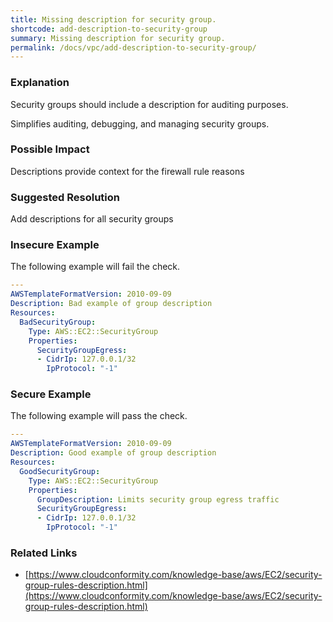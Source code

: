 ```yaml
---
title: Missing description for security group.
shortcode: add-description-to-security-group
summary: Missing description for security group. 
permalink: /docs/vpc/add-description-to-security-group/
---
```


### Explanation

Security groups should include a description for auditing purposes.

Simplifies auditing, debugging, and managing security groups.

### Possible Impact
Descriptions provide context for the firewall rule reasons

### Suggested Resolution
Add descriptions for all security groups


### Insecure Example

The following example will fail the  check.

```yaml
---
AWSTemplateFormatVersion: 2010-09-09
Description: Bad example of group description
Resources:
  BadSecurityGroup:
    Type: AWS::EC2::SecurityGroup
    Properties:
      SecurityGroupEgress:
      - CidrIp: 127.0.0.1/32
        IpProtocol: "-1"

```



### Secure Example

The following example will pass the  check.

```yaml
---
AWSTemplateFormatVersion: 2010-09-09
Description: Good example of group description
Resources:
  GoodSecurityGroup:
    Type: AWS::EC2::SecurityGroup
    Properties:
      GroupDescription: Limits security group egress traffic
      SecurityGroupEgress:
      - CidrIp: 127.0.0.1/32
        IpProtocol: "-1"

```




### Related Links


- [https://www.cloudconformity.com/knowledge-base/aws/EC2/security-group-rules-description.html](https://www.cloudconformity.com/knowledge-base/aws/EC2/security-group-rules-description.html)


